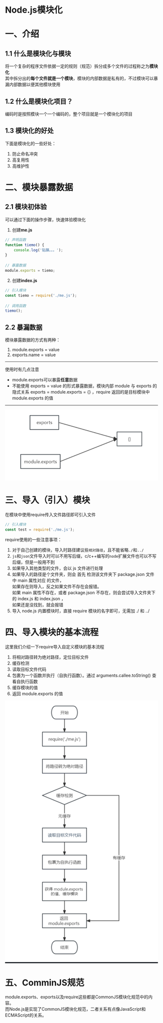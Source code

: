 # Node.js模块化
# 一、介绍
## 1.1 什么是模块化与模块
将一个复杂的程序文件依据一定的规则（规范）拆分成多个文件的过程称之为**模块化**  
其中拆分出的**每个文件就是一个模块**，模块的内部数据是私有的，不过模块可以暴漏内部数据以便其他模块使用
## 1.2 什么是模块化项目？
编码时是按照模块一个一个编码的，整个项目就是一个模块化的项目
## 1.3 模块化的好处
下面是模块化的一些好处：  
1. 防止命名冲突
2. 高复用性
3. 高维护性
# 二、模块暴露数据
## 2.1 模块初体验
可以通过下面的操作步骤，快速体验模块化
1. 创建**me.js**
```javascript
// 声明函数
function tiemo() {
    console.log('贴膜。。。');
}

// 暴露数据
module.exports = tiemo;
```
2. 创建**index.js**
```javascript
// 引入模块
const tiemo = require('./me.js');

// 调用函数
tiemo();
```

## 2.2 暴漏数据
模块暴露数据的方式有两种：
1. module.exports = value
2. exports.name = value

***
使用时有几点注意
- module.exports可以暴露**任意**数据
- 不能使用 exports = value 的形式暴露数据，模块内部 module 与 exports 的隐式关系 exports = module.exports = {} ，require 返回的是目标模块中 module.exports 的值
***
<img src="./01.png" alt=""/>

# 三、导入（引入）模块
在模块中使用require传入文件路径即可引入文件
```javascript
// 引入模块
const test = require('./me.js');
```
require使用的一些注意事项：
1. 对于自己创建的模块，导入时路径建议些`相对路径`，且不能省略`./`和`../`
2. `js`和`json`文件导入时可以不用写后缀，c/c++编写的`node`扩展文件也可以不写后缀，但是一般用不到
3. 如果导入其他类型的文件，会以 js 文件进行处理
4. 如果导入的路径是个文件夹，则会 首先 检测该文件夹下 package.json 文件中 main 属性对应 的文件，  
    如果存在则导入，反之如果文件不存在会报错。  
    如果 main 属性不存在，或者 package.json 不存在，则会尝试导入文件夹下的 index.js 和 index.json ，  
    如果还是没找到，就会报错
5. 导入 node.js 内置模块时，直接 require 模块的名字即可，无需加 ./ 和 ../

# 四、导入模块的基本流程
这里我们介绍一下require导入自定义模块的基本流程
1. 将相对路径转为绝对路径，定位目标文件 
2. 缓存检测 
3. 读取目标文件代码 
4. 包裹为一个函数并执行（自执行函数）。通过 arguments.callee.toString() 查看自执行函数 
5. 缓存模块的值
6. 返回 module.exports 的值

<img src="./02.png" alt="">

# 五、ComminJS规范
module.exports、exports以及require这些都是CommonJS模块化规范中的内容。  
而Node.js是实现了CommonJS模块化规范，二者关系有点像JavaScript和ECMAScript的关系。
